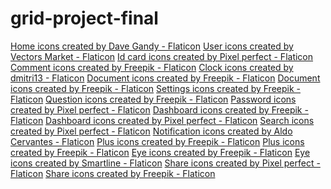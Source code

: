 # grid-project-final
<a href="https://www.flaticon.com/free-icons/home" title="home icons">Home icons created by Dave Gandy - Flaticon</a>
<a href="https://www.flaticon.com/free-icons/user" title="user icons">User icons created by Vectors Market - Flaticon</a>
<a href="https://www.flaticon.com/free-icons/id-card" title="id card icons">Id card icons created by Pixel perfect - Flaticon</a>
<a href="https://www.flaticon.com/free-icons/comment" title="comment icons">Comment icons created by Freepik - Flaticon</a>
<a href="https://www.flaticon.com/free-icons/clock" title="clock icons">Clock icons created by dmitri13 - Flaticon</a>
<a href="https://www.flaticon.com/free-icons/document" title="document icons">Document icons created by Freepik - Flaticon</a>
<a href="https://www.flaticon.com/free-icons/document" title="document icons">Document icons created by Freepik - Flaticon</a>
<a href="https://www.flaticon.com/free-icons/settings" title="settings icons">Settings icons created by Freepik - Flaticon</a>
<a href="https://www.flaticon.com/free-icons/question" title="question icons">Question icons created by Freepik - Flaticon</a>
<a href="https://www.flaticon.com/free-icons/password" title="password icons">Password icons created by Pixel perfect - Flaticon</a>
<a href="https://www.flaticon.com/free-icons/dashboard" title="dashboard icons">Dashboard icons created by Freepik - Flaticon</a>
<a href="https://www.flaticon.com/free-icons/dashboard" title="dashboard icons">Dashboard icons created by Pixel perfect - Flaticon</a>
<a href="https://www.flaticon.com/free-icons/search" title="search icons">Search icons created by Pixel perfect - Flaticon</a>
<a href="https://www.flaticon.com/free-icons/notification" title="notification icons">Notification icons created by Aldo Cervantes - Flaticon</a>
<a href="https://www.flaticon.com/free-icons/plus" title="plus icons">Plus icons created by Freepik - Flaticon</a>
<a href="https://www.flaticon.com/free-icons/plus" title="plus icons">Plus icons created by Freepik - Flaticon</a>
<a href="https://www.flaticon.com/free-icons/eye" title="eye icons">Eye icons created by Freepik - Flaticon</a>
<a href="https://www.flaticon.com/free-icons/eye" title="eye icons">Eye icons created by Smartline - Flaticon</a>
<a href="https://www.flaticon.com/free-icons/share" title="share icons">Share icons created by Pixel perfect - Flaticon</a>
<a href="https://www.flaticon.com/free-icons/share" title="share icons">Share icons created by Freepik - Flaticon</a>